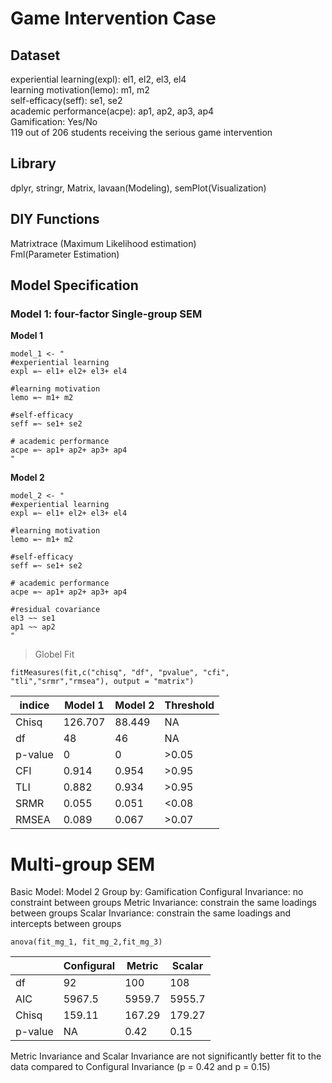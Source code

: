 # Game Intervention Case

## Dataset
experiential learning(expl): el1, el2, el3, el4                    
learning motivation(lemo): m1, m2                  
self-efficacy(seff): se1, se2                      
academic performance(acpe): ap1, ap2, ap3, ap4           
Gamification: Yes/No                          
119 out of 206 students receiving the serious game intervention

## Library

dplyr, stringr, Matrix, lavaan(Modeling), semPlot(Visualization)

## DIY Functions
Matrixtrace (Maximum Likelihood estimation)                                     
Fml(Parameter Estimation)

## Model Specification
### Model 1: four-factor Single-group SEM
**Model 1**
```
model_1 <- " 
#experiential learning
expl =~ el1+ el2+ el3+ el4

#learning motivation
lemo =~ m1+ m2

#self-efficacy
seff =~ se1+ se2

# academic performance
acpe =~ ap1+ ap2+ ap3+ ap4
"
```
**Model 2**
```
model_2 <- " 
#experiential learning
expl =~ el1+ el2+ el3+ el4

#learning motivation
lemo =~ m1+ m2

#self-efficacy
seff =~ se1+ se2

# academic performance
acpe =~ ap1+ ap2+ ap3+ ap4

#residual covariance
el3 ~~ se1
ap1 ~~ ap2
"
```
> Globel Fit
```
fitMeasures(fit,c("chisq", "df", "pvalue", "cfi", "tli","srmr","rmsea"), output = "matrix")
```
| indice  | Model 1 | Model 2 | Threshold |
| ------- | ------- | ------- | --------- |
| Chisq  | 126.707  | 88.449  | NA  |
| df  | 48  | 46  | NA  |
| p-value  | 0  | 0  | >0.05  |
| CFI  | 0.914  | 0.954  | >0.95  |
| TLI  | 0.882  | 0.934  | >0.95  |
| SRMR  | 0.055  | 0.051  | <0.08  |
| RMSEA  | 0.089  | 0.067  | >0.07  |

# Multi-group SEM
Basic Model: Model 2
Group by: Gamification
Configural Invariance: no constraint between groups
Metric Invariance: constrain the same loadings between groups
Scalar Invariance: constrain the same loadings and intercepts between groups

```
anova(fit_mg_1, fit_mg_2,fit_mg_3)
```
|     | Configural | Metric | Scalar |
| ------- | ------- | ------- | --------- |
| df  | 92  | 100  | 108  |
| AIC  | 5967.5  | 5959.7  | 5955.7  |
| Chisq  | 159.11  | 167.29  | 179.27  |
| p-value  | NA  | 0.42  | 0.15  |

Metric Invariance and Scalar Invariance are not significantly better fit to the data compared to Configural Invariance (p = 0.42 and p = 0.15)
